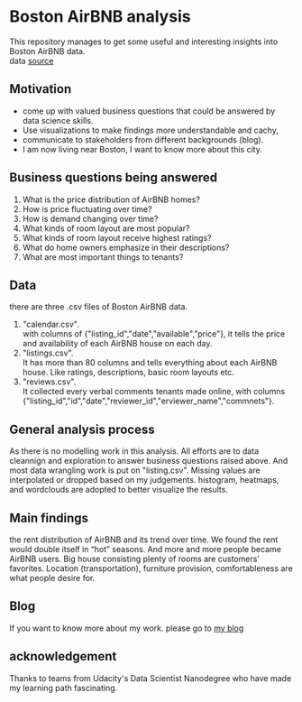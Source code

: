﻿# Boston AirBNB analysis
This repository manages to get some useful and interesting insights into Boston AirBNB data.  
data [source](https://www.kaggle.com/airbnb/boston)

## Motivation
- come up with valued business questions that could be answered by data science skills.
- Use visualizations to make findings more understandable and cachy,
- communicate to stakeholders from different backgrounds (blog).
- I am now living near Boston, I want to know more about this city.

## Business questions being answered
1. What is the price distribution of AirBNB homes?
2. How is price fluctuating over time?
3. How is demand changing over time?
4. What kinds of room layout are most popular?
5. What kinds of room layout receive highest ratings?
6. What do home owners emphasize in their descriptions?
7. What are most important things to tenants?

## Data
there are three .csv files of Boston AirBNB data.  
1. "calendar.csv".  
with columns of {"listing_id","date","available","price"}, it tells the price and availability of each AirBNB house on each day.  
2. "listings.csv".  
It has more than 80 columns and tells everything about each AirBNB house. Like ratings, descriptions, basic room layouts etc.  
3. "reviews.csv".  
It collected every verbal comments tenants made online, with columns {"listing_id","id","date","reviewer_id","erviewer_name","commnets"}.  

## General analysis process
As there is no modelling work in this analysis. All efforts are to data cleannign and exploration to answer business questions raised above. And  most data wrangling work is put on "listing.csv". Missing values are interpolated or dropped based on my judgements. histogram, heatmaps, and wordclouds are adopted to better visualize the results.

## Main findings
the rent distribution of AirBNB and its trend over time. We found the rent would double itself in “hot” seasons. And more and more 
people became AirBNB users. Big house consisting plenty of rooms are customers’ favorites. Location (transportation), furniture provision, 
comfortableness are what people desire for.

## Blog
If you want to know more about my work. please go to [my blog](https://medium.com/@jlm3448179892009/get-to-understand-airbnb-at-boston-c254a4b50a26)

## acknowledgement
Thanks to teams from Udacity's Data Scientist Nanodegree who have made my learning path fascinating.


